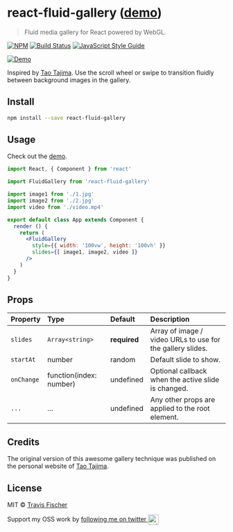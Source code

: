 # react-fluid-gallery ([demo](https://transitive-bullshit.github.io/react-fluid-gallery/))

> Fluid media gallery for React powered by WebGL.

[![NPM](https://img.shields.io/npm/v/react-fluid-gallery.svg)](https://www.npmjs.com/package/react-fluid-gallery) [![Build Status](https://travis-ci.com/transitive-bullshit/react-fluid-gallery.svg?branch=master)](https://travis-ci.com/transitive-bullshit/react-fluid-gallery) [![JavaScript Style Guide](https://img.shields.io/badge/code_style-standard-brightgreen.svg)](https://standardjs.com)

[![Demo](https://raw.githubusercontent.com/transitive-bullshit/react-fluid-gallery/master/example/demo.gif)](https://transitive-bullshit.github.io/react-fluid-gallery/)

Inspired by [Tao Tajima](http://taotajima.jp/). Use the scroll wheel or swipe to transition fluidly between background images in the gallery.

## Install

```bash
npm install --save react-fluid-gallery
```

## Usage

Check out the [demo](https://transitive-bullshit.github.io/react-fluid-gallery/).

```jsx
import React, { Component } from 'react'

import FluidGallery from 'react-fluid-gallery'

import image1 from './1.jpg'
import image2 from './2.jpg'
import video from './video.mp4'

export default class App extends Component {
  render () {
    return (
      <FluidGallery
        style={{ width: '100vw', height: '100vh' }}
        slides={[ image1, image2, video ]}
      />
    )
  }
}

```

## Props

| Property    | Type             | Default  | Description |
|:------------|:-----------------|:---------|:------------|
| `slides`    | `Array<string>`  | **required** | Array of image / video URLs to use for the gallery slides. |
| `startAt`   | number           | random   | Default slide to show. |
| `onChange`  | function(index: number) | undefined   | Optional callback when the active slide is changed. |
| `...`       | ...              | undefined | Any other props are applied to the root element. |

## Credits

The original version of this awesome gallery technique was published on the personal website of [Tao Tajima](http://taotajima.jp/).

## License

MIT © [Travis Fischer](https://github.com/transitive-bullshit)

Support my OSS work by <a href="https://twitter.com/transitive_bs">following me on twitter <img src="https://storage.googleapis.com/saasify-assets/twitter-logo.svg" alt="twitter" height="24px" align="center"></a>
